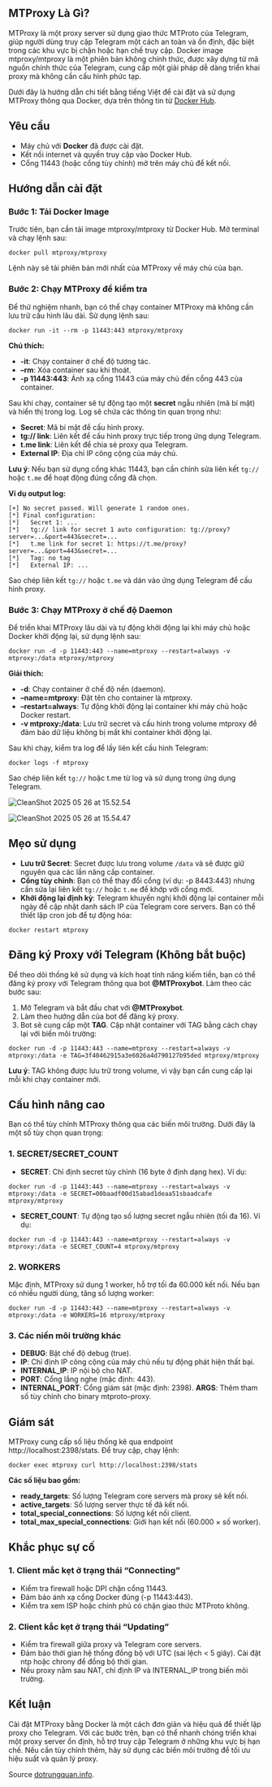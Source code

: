 
## MTProxy Là Gì?

MTProxy là một proxy server sử dụng giao thức MTProto của Telegram, giúp người dùng truy cập Telegram một cách an toàn và ổn định, đặc biệt trong các khu vực bị chặn hoặc hạn chế truy cập. Docker image mtproxy/mtproxy là một phiên bản không chính thức, được xây dựng từ mã nguồn chính thức của Telegram, cung cấp một giải pháp dễ dàng triển khai proxy mà không cần cấu hình phức tạp.

Dưới đây là hướng dẫn chi tiết bằng tiếng Việt để cài đặt và sử dụng MTProxy thông qua Docker, dựa trên thông tin từ  [Docker Hub](https://hub.docker.com/r/mtproxy/mtproxy).

## Yêu cầu

-   Máy chủ với  **Docker**  đã được cài đặt.
-   Kết nối internet và quyền truy cập vào Docker Hub.
-   Cổng 11443 (hoặc cổng tùy chỉnh) mở trên máy chủ để kết nối.

## Hướng dẫn cài đặt

### Bước 1: Tải Docker Image

Trước tiên, bạn cần tải image mtproxy/mtproxy từ Docker Hub. Mở terminal và chạy lệnh sau:

```
docker pull mtproxy/mtproxy
```

Lệnh này sẽ tải phiên bản mới nhất của MTProxy về máy chủ của bạn.

### Bước 2: Chạy MTProxy để kiểm tra

Để thử nghiệm nhanh, bạn có thể chạy container MTProxy mà không cần lưu trữ cấu hình lâu dài. Sử dụng lệnh sau:

```
docker run -it --rm -p 11443:443 mtproxy/mtproxy
```

**Chú thích:**

-   **-it**: Chạy container ở chế độ tương tác.
-   **–rm**: Xóa container sau khi thoát.
-   **-p 11443:443**: Ánh xạ cổng 11443 của máy chủ đến cổng 443 của container.

Sau khi chạy, container sẽ tự động tạo một  **secret**  ngẫu nhiên (mã bí mật) và hiển thị trong log. Log sẽ chứa các thông tin quan trọng như:

-   **Secret**: Mã bí mật để cấu hình proxy.
-   **tg:// link**: Liên kết để cấu hình proxy trực tiếp trong ứng dụng Telegram.
-   **t.me link**: Liên kết để chia sẻ proxy qua Telegram.
-   **External IP**: Địa chỉ IP công cộng của máy chủ.

**Lưu ý**: Nếu bạn sử dụng cổng khác 11443, bạn cần chỉnh sửa liên kết  `tg://`  hoặc  `t.me`  để hoạt động đúng cổng đã chọn.

**Ví dụ output log:**

```
[+] No secret passed. Will generate 1 random ones.
[*] Final configuration:
[*]   Secret 1: ...
[*]   tg:// link for secret 1 auto configuration: tg://proxy?server=...&port=443&secret=...
[*]   t.me link for secret 1: https://t.me/proxy?server=...&port=443&secret=...
[*]   Tag: no tag
[*]   External IP: ...
```

Sao chép liên kết  `tg://`  hoặc  `t.me`  và dán vào ứng dụng Telegram để cấu hình proxy.

### Bước 3: Chạy MTProxy ở chế độ Daemon

Để triển khai MTProxy lâu dài và tự động khởi động lại khi máy chủ hoặc Docker khởi động lại, sử dụng lệnh sau:

```
docker run -d -p 11443:443 --name=mtproxy --restart=always -v mtproxy:/data mtproxy/mtproxy
```

**Giải thích:**

-   **-d**: Chạy container ở chế độ nền (daemon).
-   **–name=mtproxy**: Đặt tên cho container là mtproxy.
-   **–restart=always**: Tự động khởi động lại container khi máy chủ hoặc Docker restart.
-   **-v mtproxy:/data**: Lưu trữ secret và cấu hình trong volume mtproxy để đảm bảo dữ liệu không bị mất khi container khởi động lại.


Sau khi chạy, kiểm tra log để lấy liên kết cấu hình Telegram:

```
docker logs -f mtproxy
```

Sao chép liên kết  `tg://`  hoặc t.me từ log và sử dụng trong ứng dụng Telegram.

![CleanShot 2025 05 26 at 15.52.54](https://dotrungquan.info/wp-content/uploads/2025/05/CleanShot-2025-05-26-at-15.52.54.png "Hướng dẫn cài đặt MTProxy để truy cập Telegram 5")

![CleanShot 2025 05 26 at 15.54.47](https://dotrungquan.info/wp-content/uploads/2025/05/CleanShot-2025-05-26-at-15.54.47.png "Hướng dẫn cài đặt MTProxy để truy cập Telegram 6")

## Mẹo sử dụng

-   **Lưu trữ Secret**: Secret được lưu trong volume  `/data`  và sẽ được giữ nguyên qua các lần nâng cấp container.
-   **Cổng tùy chỉnh**: Bạn có thể thay đổi cổng (ví dụ: -p 8443:443) nhưng cần sửa lại liên kết  `tg://`  hoặc  `t.me`  để khớp với cổng mới.
-   **Khởi động lại định kỳ**: Telegram khuyến nghị khởi động lại container mỗi ngày để cập nhật danh sách IP của Telegram core servers. Bạn có thể thiết lập cron job để tự động hóa:

```
docker restart mtproxy
```

## Đăng ký Proxy với Telegram (Không bắt buộc)

Để theo dõi thống kê sử dụng và kích hoạt tính năng kiếm tiền, bạn có thể đăng ký proxy với Telegram thông qua bot  **@MTProxybot**. Làm theo các bước sau:

1.  Mở Telegram và bắt đầu chat với  **@MTProxybot**.
2.  Làm theo hướng dẫn của bot để đăng ký proxy.
3.  Bot sẽ cung cấp một  **TAG**. Cập nhật container với TAG bằng cách chạy lại với biến môi trường:

```
docker run -d -p 11443:443 --name=mtproxy --restart=always -v mtproxy:/data -e TAG=3f40462915a3e6026a4d790127b95ded mtproxy/mtproxy
```

**Lưu ý**: TAG không được lưu trữ trong volume, vì vậy bạn cần cung cấp lại mỗi khi chạy container mới.

## Cấu hình nâng cao

Bạn có thể tùy chỉnh MTProxy thông qua các biến môi trường. Dưới đây là một số tùy chọn quan trọng:

### 1.  **SECRET/SECRET_COUNT**

-   **SECRET**: Chỉ định secret tùy chỉnh (16 byte ở định dạng hex). Ví dụ:

```
docker run -d -p 11443:443 --name=mtproxy --restart=always -v mtproxy:/data -e SECRET=00baadf00d15abad1deaa51sbaadcafe mtproxy/mtproxy
```

-   **SECRET_COUNT**: Tự động tạo số lượng secret ngẫu nhiên (tối đa 16). Ví dụ:

```
docker run -d -p 11443:443 --name=mtproxy --restart=always -v mtproxy:/data -e SECRET_COUNT=4 mtproxy/mtproxy
```

### 2. WORKERS

Mặc định, MTProxy sử dụng 1 worker, hỗ trợ tối đa 60.000 kết nối. Nếu bạn có nhiều người dùng, tăng số lượng worker:

```
docker run -d -p 11443:443 --name=mtproxy --restart=always -v mtproxy:/data -e WORKERS=16 mtproxy/mtproxy
```

### **3. Các niến môi trường khác**

-   **DEBUG**: Bật chế độ debug (true).
-   **IP**: Chỉ định IP công cộng của máy chủ nếu tự động phát hiện thất bại.
-   **INTERNAL_IP**: IP nội bộ cho NAT.
-   **PORT**: Cổng lắng nghe (mặc định: 443).
-   **INTERNAL_PORT**: Cổng giám sát (mặc định: 2398).  **ARGS**: Thêm tham số tùy chỉnh cho binary mtproto-proxy.

## Giám sát

MTProxy cung cấp số liệu thống kê qua endpoint http://localhost:2398/stats. Để truy cập, chạy lệnh:

```
docker exec mtproxy curl http://localhost:2398/stats
```

**Các số liệu bao gồm:**

-   **ready_targets**: Số lượng Telegram core servers mà proxy sẽ kết nối.
-   **active_targets**: Số lượng server thực tế đã kết nối.
-   **total_special_connections**: Số lượng kết nối client.
-   **total_max_special_connections**: Giới hạn kết nối (60.000 × số worker).

## Khắc phục sự cố

### 1. Client mắc kẹt ở trạng thái “Connecting”

-   Kiểm tra firewall hoặc DPI chặn cổng 11443.
-   Đảm bảo ánh xạ cổng Docker đúng (-p 11443:443).
-   Kiểm tra xem ISP hoặc chính phủ có chặn giao thức MTProto không.

### 2. Client kắc kẹt ở trạng thái “Updating”

-   Kiểm tra firewall giữa proxy và Telegram core servers.
-   Đảm bảo thời gian hệ thống đồng bộ với UTC (sai lệch < 5 giây). Cài đặt ntp hoặc chrony để đồng bộ thời gian.
-   Nếu proxy nằm sau NAT, chỉ định IP và INTERNAL_IP trong biến môi trường.

## Kết luận

Cài đặt MTProxy bằng Docker là một cách đơn giản và hiệu quả để thiết lập proxy cho Telegram. Với các bước trên, bạn có thể nhanh chóng triển khai một proxy server ổn định, hỗ trợ truy cập Telegram ở những khu vực bị hạn chế. Nếu cần tùy chỉnh thêm, hãy sử dụng các biến môi trường để tối ưu hiệu suất và quản lý proxy.

Source [dotrungquan.info](https://dotrungquan.info/cai-dat-mtproxy-de-truy-cap-telegram/).
